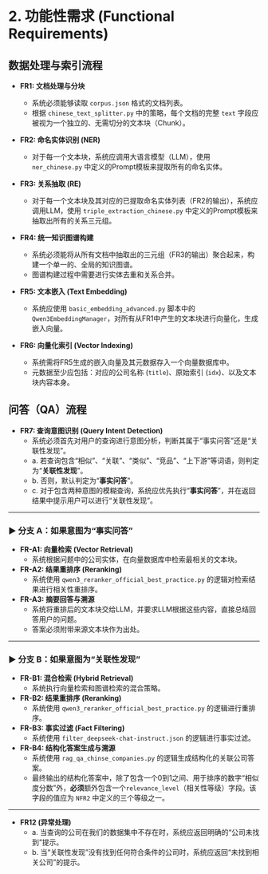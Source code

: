 # 2. 功能性需求 (Functional Requirements)

## 数据处理与索引流程

* **FR1: 文档处理与分块**
    * 系统必须能够读取 `corpus.json` 格式的文档列表。
    * 根据 `chinese_text_splitter.py` 中的策略，每个文档的完整 `text` 字段应被视为一个独立的、无需切分的文本块（Chunk）。

* **FR2: 命名实体识别 (NER)**
    * 对于每一个文本块，系统应调用大语言模型（LLM），使用 `ner_chinese.py` 中定义的Prompt模板来提取所有的命名实体。

* **FR3: 关系抽取 (RE)**
    * 对于每一个文本块及其对应的已提取命名实体列表（FR2的输出），系统应调用LLM，使用 `triple_extraction_chinese.py` 中定义的Prompt模板来抽取出所有的关系三元组。

* **FR4: 统一知识图谱构建**
    * 系统必须能将从所有文档中抽取出的三元组（FR3的输出）聚合起来，构建一个单一的、全局的知识图谱。
    * 图谱构建过程中需要进行实体去重和关系合并。

* **FR5: 文本嵌入 (Text Embedding)**
    * 系统应使用 `basic_embedding_advanced.py` 脚本中的 `Qwen3EmbeddingManager`，对所有从FR1中产生的文本块进行向量化，生成嵌入向量。

* **FR6: 向量化索引 (Vector Indexing)**
    * 系统需将FR5生成的嵌入向量及其元数据存入一个向量数据库中。
    * 元数据至少应包括：对应的公司名称 (`title`)、原始索引 (`idx`)、以及文本块内容本身。

## 问答（QA）流程

* **FR7: 查询意图识别 (Query Intent Detection)**
    * 系统必须首先对用户的查询进行意图分析，判断其属于“事实问答”还是“关联性发现”。
    * a. 若查询包含“相似”、“关联”、“类似”、“竞品”、“上下游”等词语，则判定为“**关联性发现**”。
    * b. 否则，默认判定为“**事实问答**”。
    * c. 对于包含两种意图的模糊查询，系统应优先执行“**事实问答**”，并在返回结果中提示用户可以进行“关联性发现”。

---
### ► 分支 A：如果意图为“事实问答”

* **FR-A1: 向量检索 (Vector Retrieval)**
    * 系统根据问题中的公司实体，在向量数据库中检索最相关的文本块。
* **FR-A2: 结果重排序 (Reranking)**
    * 系统使用 `qwen3_reranker_official_best_practice.py` 的逻辑对检索结果进行相关性重排序。
* **FR-A3: 摘要回答与溯源**
    * 系统将重排后的文本块交给LLM，并要求LLM根据这些内容，直接总结回答用户的问题。
    * 答案必须附带来源文本块作为出处。

---
### ► 分支 B：如果意图为“关联性发现”

* **FR-B1: 混合检索 (Hybrid Retrieval)**
    * 系统执行向量检索和图谱检索的混合策略。
* **FR-B2: 结果重排序 (Reranking)**
    * 系统使用 `qwen3_reranker_official_best_practice.py` 的逻辑进行重排序。
* **FR-B3: 事实过滤 (Fact Filtering)**
    * 系统使用 `filter_deepseek-chat-instruct.json` 的逻辑进行事实过滤。
* **FR-B4: 结构化答案生成与溯源**
    * 系统使用 `rag_qa_chinse_companies.py` 的逻辑生成结构化的关联公司答案。
    * 最终输出的结构化答案中，除了包含一个0到1之间、用于排序的数字“相似度分数”外，**必须**额外包含一个`relevance_level`（相关性等级）字段。该字段的值应为 `NFR2` 中定义的三个等级之一。

---
* **FR12 (异常处理)**
    * a. 当查询的公司在我们的数据集中不存在时，系统应返回明确的“公司未找到”提示。
    * b. 当“关联性发现”没有找到任何符合条件的公司时，系统应返回“未找到相关公司”的提示。
